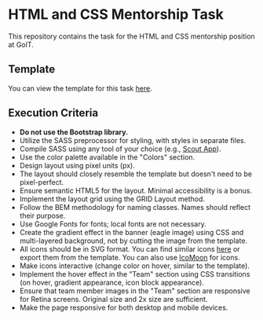 # HTML and CSS Mentorship Task

This repository contains the task for the HTML and CSS mentorship position at GoIT.

## Template

You can view the template for this task [here](https://drive.google.com/open?id=1_qwlYMPlWEl1bXAV3MB1lZLgDHR4pH_V).

## Execution Criteria

- **Do not use the Bootstrap library.**
- Utilize the SASS preprocessor for styling, with styles in separate files.
- Compile SASS using any tool of your choice (e.g., [Scout App](https://scout-app.io/)).
- Use the color palette available in the "Colors" section.
- Design layout using pixel units (px).
- The layout should closely resemble the template but doesn't need to be pixel-perfect.
- Ensure semantic HTML5 for the layout. Minimal accessibility is a bonus.
- Implement the layout grid using the GRID Layout method.
- Follow the BEM methodology for naming classes. Names should reflect their purpose.
- Use Google Fonts for fonts; local fonts are not necessary.
- Create the gradient effect in the banner (eagle image) using CSS and multi-layered background, not by cutting the image from the template.
- All icons should be in SVG format. You can find similar icons [here](https://www.flaticon.com/) or export them from the template. You can also use [IcoMoon](https://icomoon.io/) for icons.
- Make icons interactive (change color on hover, similar to the template).
- Implement the hover effect in the "Team" section using CSS transitions (on hover, gradient appearance, icon block appearance).
- Ensure that team member images in the "Team" section are responsive for Retina screens. Original size and 2x size are sufficient.
- Make the page responsive for both desktop and mobile devices.


